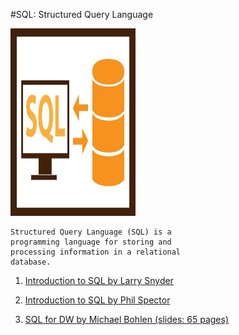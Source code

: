 #SQL: Structured Query Language

<img src="./sql_image.jpeg" alt="sql" width="200" height="300">

	Structured Query Language (SQL) is a 
	programming language for storing and 
	processing information in a relational 
	database.


1. [Introduction to SQL by Larry Snyder](./introduction_to_SQL_by_Larry_Snyder.pdf)


2. [Introduction to SQL by Phil Spector](./introduction_to_SQL_by_Phil_Spector.pdf)


3. [SQL for DW by Michael Bohlen (slides: 65 pages)](./sql_for_DW_by_Michael_Bohlen_slides_65_pages.pdf)



